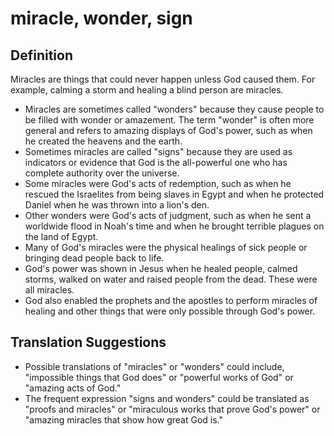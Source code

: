 # miracle, wonder, sign

## Definition

Miracles are things that could never happen unless God caused them. For example, calming a storm and healing a blind person are miracles.

* Miracles are sometimes called "wonders" because they cause people to be filled with wonder or amazement. The term "wonder" is often more general and refers to amazing displays of God's power, such as when he created the heavens and the earth.
* Sometimes miracles are called "signs" because they are used as indicators or evidence that God is the all-powerful one who has complete authority over the universe.
* Some miracles were God's acts of redemption, such as when he rescued the Israelites from being slaves in Egypt and when he protected Daniel when he was thrown into a lion's den.
* Other wonders were God's acts of judgment, such as when he sent a worldwide flood in Noah's time and when he brought terrible plagues on the land of Egypt.
* Many of God's miracles were the physical healings of sick people or bringing dead people back to life.
* God's power was shown in Jesus when he healed people, calmed storms, walked on water and raised people from the dead. These were all miracles.
* God also enabled the prophets and the apostles to perform miracles of healing and other things that were only possible through God's power.


## Translation Suggestions



* Possible translations of "miracles" or "wonders" could include, "impossible things that God does" or "powerful works of God" or "amazing acts of God."
* The frequent expression "signs and wonders" could be translated as "proofs and miracles" or "miraculous works that prove God's power" or "amazing miracles that show how great God is."